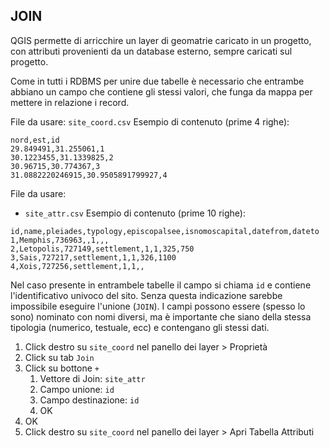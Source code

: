 ## JOIN
QGIS permette di arricchire un layer di geomatrie caricato in un progetto, con attributi provenienti da un database esterno, sempre caricati sul progetto.

Come in tutti i RDBMS per unire due tabelle è necessario che entrambe abbiano un campo che contiene gli stessi valori, che funga da mappa per mettere in relazione i record.

File da usare: `site_coord.csv`
Esempio di contenuto (prime 4 righe):
```csv
nord,est,id
29.849491,31.255061,1
30.1223455,31.1339825,2
30.96715,30.774367,3
31.0882220246915,30.9505891799927,4
```
File da usare:
- `site_attr.csv`
Esempio di contenuto (prime 10 righe):
```csv
id,name,pleiades,typology,episcopalsee,isnomoscapital,datefrom,dateto
1,Memphis,736963,,1,,,
2,Letopolis,727149,settlement,1,1,325,750
3,Sais,727217,settlement,1,1,326,1100
4,Xois,727256,settlement,1,1,,
```
Nel caso presente in entrambele tabelle il campo si chiama `id` e contiene l'identificativo univoco del sito. Senza questa indicazione sarebbe impossibile eseguire l'unione (`JOIN`). I campi possono essere (spesso lo sono) nominato con nomi diversi, ma è importante che siano della stessa tipologia (numerico, testuale, ecc) e contengano gli stessi dati.

1. Click destro su `site_coord` nel panello dei layer > Proprietà
2. Click su tab `Join`
3. Click su bottone `+`
	1. Vettore di Join: `site_attr`
	2. Campo unione: `id`
	3. Campo destinazione: `id`
	4. OK
4. OK
5. Click destro su `site_coord` nel panello dei layer > Apri Tabella Attributi
